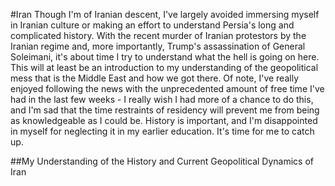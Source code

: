 #Iran 
Though I'm of Iranian descent, I've largely avoided immersing myself in Iranian culture or making an effort to understand Persia's long and complicated history. With the recent murder of Iranian protestors by the Iranian regime and, more importantly, Trump's assassination of General Soleimani, it's about time I try to understand what the hell is going on here. This will at least be an introduction to my understanding of the geopolitical mess that is the Middle East and how we got there. Of note, I've really enjoyed following the news with the unprecedented amount of free time I've had in the last few weeks - I really wish I had more of a chance to do this, and I'm sad that the time restraints of residency will prevent me from being as knowledgeable as I could be. History is important, and I'm disappointed in myself for neglecting it in my earlier education. It's time for me to catch up. 

##My Understanding of the History and Current Geopolitical Dynamics of Iran 

